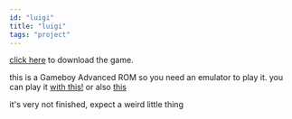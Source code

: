```yaml
---
id: "luigi"
title: "luigi"
tags: "project"
---
```


[click here](/files/luigi.gba) to download the game. 

this is a Gameboy Advanced ROM so you need an emulator to play it. you can play it [with this!](https://gba.nicholas-vancise.dev/) or also [this](https://mgba.io/)

it's very not finished, expect a weird little thing
